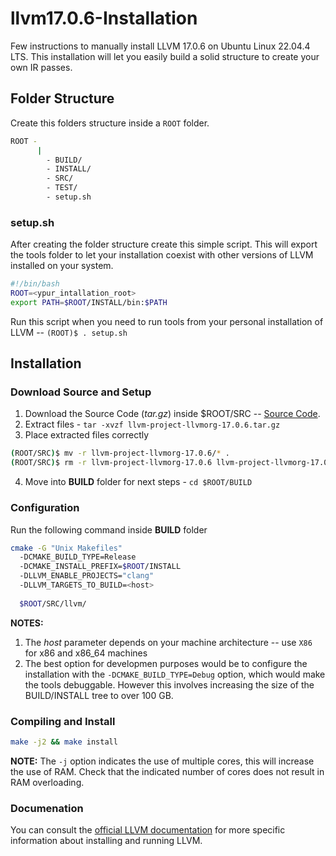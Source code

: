 # llvm17.0.6-Installation
Few instructions to manually install LLVM 17.0.6 on Ubuntu Linux 22.04.4 LTS. This installation will let you easily build a solid structure to create your own IR passes.

## Folder Structure
Create this folders structure inside a ```ROOT``` folder.
```bash
ROOT -
      |
        - BUILD/
        - INSTALL/
        - SRC/
        - TEST/
        - setup.sh
```
### setup.sh
After creating the folder structure create this simple script. This will export the tools folder to let your installation coexist with other versions of LLVM installed on your system.
```bash
#!/bin/bash
ROOT=<ypur_intallation_root>
export PATH=$ROOT/INSTALL/bin:$PATH 
```
Run this script when you need to run tools from your personal installation of LLVM -- ```(ROOT)$ . setup.sh``` 

## Installation
### Download Source and Setup
1. Download the Source Code (_tar.gz_) inside $ROOT/SRC -- [Source Code](https://github.com/llvm/llvm-project/releases/tag/llvmorg-17.0.6).
2. Extract files - ```tar -xvzf llvm-project-llvmorg-17.0.6.tar.gz```
3. Place extracted files correctly
```bash
(ROOT/SRC)$ mv -r llvm-project-llvmorg-17.0.6/* .
(ROOT/SRC)$ rm -r llvm-project-llvmorg-17.0.6 llvm-project-llvmorg-17.0.6.tar.gz
```
4. Move into **BUILD** folder for next steps - ```cd $ROOT/BUILD```
### Configuration
Run the following command inside **BUILD** folder
```bash
cmake -G "Unix Makefiles"
  -DCMAKE_BUILD_TYPE=Release
  -DCMAKE_INSTALL_PREFIX=$ROOT/INSTALL
  -DLLVM_ENABLE_PROJECTS="clang"
  -DLLVM_TARGETS_TO_BUILD=<host>
 
  $ROOT/SRC/llvm/
```
**NOTES:** 
1. The _host_ parameter depends on your machine architecture -- use ```X86``` for x86 and x86_64 machines
2. The best option for developmen purposes would be to configure the installation with the ```-DCMAKE_BUILD_TYPE=Debug``` option, which would make the tools debuggable. However this involves increasing the size of the BUILD/INSTALL tree to over 100 GB.
### Compiling and Install
```bash
make -j2 && make install
```
**NOTE:** The ```-j``` option indicates the use of multiple cores, this will increase the use of RAM.  Check that the indicated number of cores does not result in RAM overloading.
### Documenation
You can consult the [official LLVM documentation](https://llvm.org/docs/GettingStarted.html#getting-started-with-llvm) for more specific information about installing and running LLVM.
